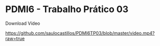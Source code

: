 # PDMI6 - Trabalho Prático 03

Download Vídeo

https://github.com/saulocastillos/PDMI6TP03/blob/master/video.mp4?raw=true

